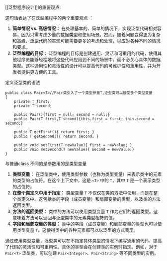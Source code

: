 [[泛型程序设计]]的重要观点:

这句话表达了在泛型编程中的两个重要观点 ：

1. **简单情况 vs. 高级情况：** 在处理基本的、简单的情况下，实现泛型代码相对容易，因为只需考虑少量的数据类型和使用场景。然而，随着问题变得更为复杂和高级，泛型代码的实现可能需要更多的考虑和处理，以应对各种不同的情况和要求。
2. **泛型编程的目标：** 泛型编程的目标是创建通用、灵活和可重用的代码，使得其他程序员能够轻松地将这些代码应用到不同的场景中，而不必关心具体的数据类型。这种通用性和灵活性的设计可以提高代码的可维护性和重用性，并为开发者提供更方便的工具。

定义泛型类的语法

```
public class Pair<T>//Pair类引入了一个类型参量T,泛型类可以接受多个类型变量
{                   
    private T first;
    private T second;

    public Pair(){first = null; second = null;}
    public Pair(T first,T second){this.first = first; this.second = second;}

    public T getFirst(){ return first; }
    public T getSecond(){ return second; }

    public void setFirst(T newValue){ first = newValue; }
    public void setSecond(T newValue){ second = newValue;}
}
```

与普通class 不同的是参数用的是类型变量

1. **类型变量：** 在泛型类中，使用类型参数（也称为类型变量）来表示类中的元素的类型的占位符。在这个上下文中，这是 `<T>` 中的 `T`，其中 `T` 是一个表示类型的占位符。
2. **在整个类定义中用于指定：** 类型变量 `T` 不仅仅在类的方法中使用，而是在整个类定义中。这包括类的字段（成员变量）和局部变量的类型，以及类的方法返回类型。
3. **方法的返回类型：** 类中的方法可以使用类型变量 `T` 作为它们的返回类型。这意味着方法可以返回与泛型类中的元素类型相符的值。
4. **字段和局部变量的类型：** 类中的字段（成员变量）和局部变量的类型也可以使用类型变量 `T`。这使得类中的各种元素都可以以泛型的方式表示。

通过使用类型变量，泛型类可以在不指定具体类型的情况下编写通用的代码，提高了代码的灵活性和可重用性。具体的类型会在创建类的实例时指定。例如，对于 `Pair<T>` 泛型类，可以创建 `Pair<Integer>`、`Pair<String>` 等不同类型的实例。